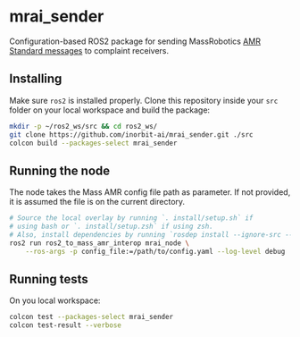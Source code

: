 # mrai_sender

Configuration-based ROS2 package for sending MassRobotics [AMR Standard messages](https://github.com/MassRobotics-AMR/AMR_Interop_Standard) to complaint receivers.

## Installing

Make sure `ros2` is installed properly. Clone this repository inside your `src` folder on your local workspace and build the package:

```bash
mkdir -p ~/ros2_ws/src && cd ros2_ws/
git clone https://github.com/inorbit-ai/mrai_sender.git ./src
colcon build --packages-select mrai_sender
```

## Running the node

The node takes the Mass AMR config file path as parameter. If not provided, it is assumed the file is on the current directory.

```bash
# Source the local overlay by running `. install/setup.sh` if
# using bash or `. install/setup.zsh` if using zsh.
# Also, install dependencies by running `rosdep install --ignore-src --from-paths src/`
ros2 run ros2_to_mass_amr_interop mrai_node \
    --ros-args -p config_file:=/path/to/config.yaml --log-level debug
```

## Running tests

On you local workspace:

```bash
colcon test --packages-select mrai_sender
colcon test-result --verbose
```
